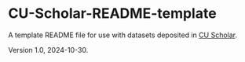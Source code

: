 # CU-Scholar-README-template
A template README file for use with datasets deposited in [CU Scholar](https://scholar.colorado.edu/).

Version 1.0, 2024-10-30.
